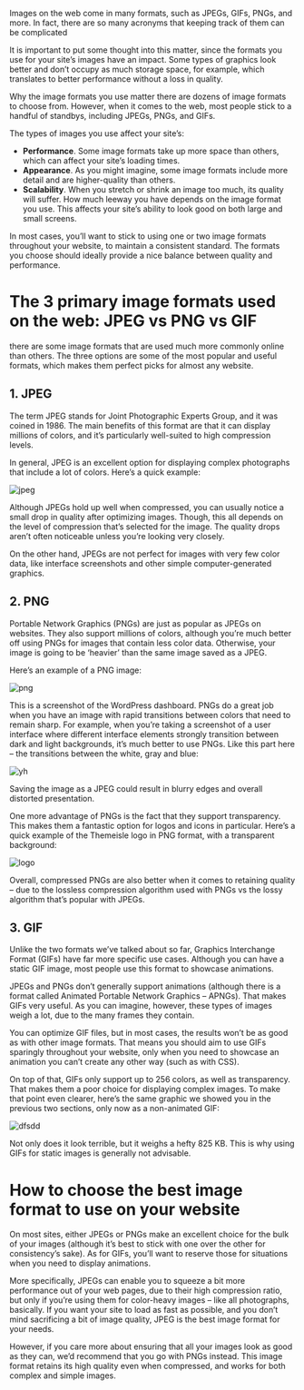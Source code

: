 Images on the web come in many formats, such as JPEGs, GIFs, PNGs, and more. In fact, there are so many acronyms that keeping track of them can be complicated

It is important to put some thought into this matter, since the formats you use for your site’s images have an impact. Some types of graphics look better and don’t occupy as much storage space, for example, which translates to better performance without a loss in quality.

Why the image formats you use matter
 there are dozens of image formats to choose from. However, when it comes to the web, most people stick to a handful of standbys, including JPEGs, PNGs, and GIFs.


The types of images you use affect your site’s:

- **Performance**. Some image formats take up more space than others, which can affect your site’s loading times.
- **Appearance**. As you might imagine, some image formats include more detail and are higher-quality than others.
- **Scalability**. When you stretch or shrink an image too much, its quality will suffer. How much leeway you have depends on the image format you use. This affects your site’s ability to look good on both large and small screens.

In most cases, you’ll want to stick to using one or two image formats throughout your website, to maintain a consistent standard. The formats you choose should ideally provide a nice balance between quality and performance.

# The 3 primary image formats used on the web: JPEG vs PNG vs GIF
 there are some image formats that are used much more commonly online than others. The three options are some of the most popular and useful formats, which makes them perfect picks for almost any website.

## 1. JPEG
The term JPEG stands for Joint Photographic Experts Group, and it was coined in 1986. The main benefits of this format are that it can display millions of colors, and it’s particularly well-suited to high compression levels.

In general, JPEG is an excellent option for displaying complex photographs that include a lot of colors. Here’s a quick example:

![jpeg](https://mllj2j8xvfl0.i.optimole.com/Lsv2lkg.axYo~36f5d/w:714/h:476/q:98/dpr:1.3/https://s15165.pcdn.co/wp-content/uploads/2018/07/uncompressed-jpeg.jpg)

Although JPEGs hold up well when compressed, you can usually notice a small drop in quality after optimizing images. Though, this all depends on the level of compression that’s selected for the image. The quality drops aren’t often noticeable unless you’re looking very closely.

On the other hand, JPEGs are not perfect for images with very few color data, like interface screenshots and other simple computer-generated graphics. 

## 2. PNG
Portable Network Graphics (PNGs) are just as popular as JPEGs on websites. They also support millions of colors, although you’re much better off using PNGs for images that contain less color data. Otherwise, your image is going to be ‘heavier’ than the same image saved as a JPEG.

Here’s an example of a PNG image:

![png](https://mllj2j8xvfl0.i.optimole.com/Lsv2lkg.axYo~36f5d/w:714/h:278/q:98/dpr:1.3/https://s15165.pcdn.co/wp-content/uploads/2018/10/WP-dash.png)

This is a screenshot of the WordPress dashboard. PNGs do a great job when you have an image with rapid transitions between colors that need to remain sharp. For example, when you’re taking a screenshot of a user interface where different interface elements strongly transition between dark and light backgrounds, it’s much better to use PNGs. Like this part here – the transitions between the white, gray and blue:

![yh](https://mllj2j8xvfl0.i.optimole.com/Lsv2lkg.axYo~36f5d/w:591/h:222/q:98/dpr:1.3/https://s15165.pcdn.co/wp-content/uploads/2018/10/WP-dash-2.png)

Saving the image as a JPEG could result in blurry edges and overall distorted presentation.

One more advantage of PNGs is the fact that they support transparency. This makes them a fantastic option for logos and icons in particular. Here’s a quick example of the Themeisle logo in PNG format, with a transparent background:

![logo](https://mllj2j8xvfl0.i.optimole.com/Lsv2lkg.axYo~36f5d/w:300/h:234/q:98/dpr:1.3/https://s15165.pcdn.co/wp-content/uploads/2018/07/themeisle-png.png)

Overall, compressed PNGs are also better when it comes to retaining quality – due to the lossless compression algorithm used with PNGs vs the lossy algorithm that’s popular with JPEGs.

## 3. GIF
Unlike the two formats we’ve talked about so far, Graphics Interchange Format (GIFs) have far more specific use cases. Although you can have a static GIF image, most people use this format to showcase animations.

JPEGs and PNGs don’t generally support animations (although there is a format called Animated Portable Network Graphics – APNGs). That makes GIFs very useful. As you can imagine, however, these types of images weigh a lot, due to the many frames they contain.

You can optimize GIF files, but in most cases, the results won’t be as good as with other image formats. That means you should aim to use GIFs sparingly throughout your website, only when you need to showcase an animation you can’t create any other way (such as with CSS).

On top of that, GIFs only support up to 256 colors, as well as transparency. That makes them a poor choice for displaying complex images. To make that point even clearer, here’s the same graphic we showed you in the previous two sections, only now as a non-animated GIF:

![dfsdd](https://mllj2j8xvfl0.i.optimole.com/Lsv2lkg.axYo~36f5d/w:1920/h:1280/q:98/https://s15165.pcdn.co/wp-content/uploads/2018/07/uncompressed-gif.gif)

Not only does it look terrible, but it weighs a hefty 825 KB. This is why using GIFs for static images is generally not advisable.

# How to choose the best image format to use on your website
On most sites, either JPEGs or PNGs make an excellent choice for the bulk of your images (although it’s best to stick with one over the other for consistency’s sake). As for GIFs, you’ll want to reserve those for situations when you need to display animations.

More specifically, JPEGs can enable you to squeeze a bit more performance out of your web pages, due to their high compression ratio, but only if you’re using them for color-heavy images – like all photographs, basically. If you want your site to load as fast as possible, and you don’t mind sacrificing a bit of image quality, JPEG is the best image format for your needs.

However, if you care more about ensuring that all your images look as good as they can, we’d recommend that you go with PNGs instead. This image format retains its high quality even when compressed, and works for both complex and simple images.
